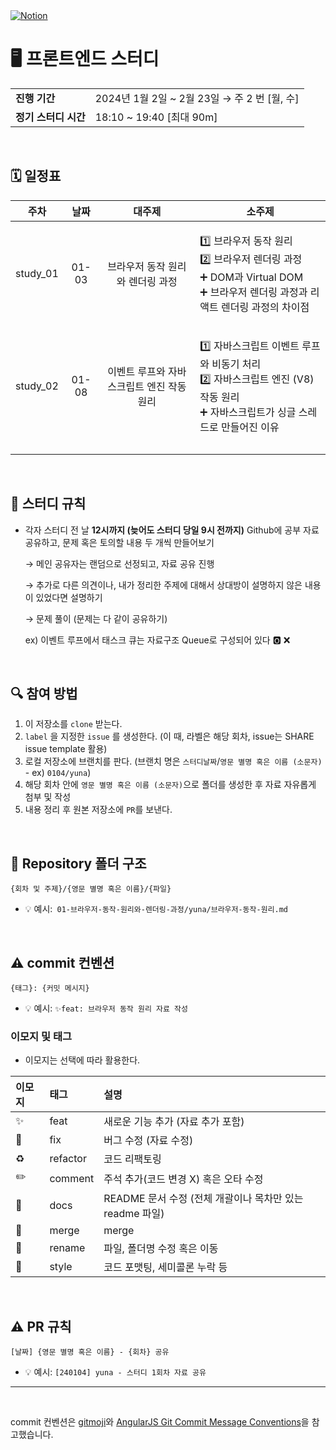 <a href="https://www.notion.so/Udemy-Front-end-Study-3c547402bfb848458033c7b9545f4beb">
<img src="https://img.shields.io/badge/Notion-%23000000.svg?style=for-the-flat&amp;logo=notion&amp;logoColor=white" alt="Notion"></a>

# 🖥 프론트엔드 스터디

<table>
  <tr>
    <td><strong>진행 기간</strong></td>
    <td>2024년 1월 2일 ~ 2월 23일 → 주 2 번 [월, 수]</td>
  </tr>
  <tr>
    <td><strong>정기 스터디 시간</strong></td>
    <td>18:10 ~ 19:40 [최대 90m]
  </tr>
</table>

<br/>

## 🗓️ 일정표

|   주차   | 날짜  |                  대주제                   |                            소주제                            |
| :------: | :---: | :---------------------------------------: | :----------------------------------------------------------: |
| study_01 | 01-03 |     브라우저 동작 원리와 렌더링 과정      | <p align=left> 1️⃣ 브라우저 동작 원리<br> 2️⃣ 브라우저 렌더링 과정<br/> ➕ DOM과 Virtual DOM<br/>➕ 브라우저 렌더링 과정과 리액트 렌더링 과정의 차이점</p> |
| study_02 | 01-08 | 이벤트 루프와 자바스크립트 엔진 작동 원리 | <p align=left> 1️⃣ 자바스크립트 이벤트 루프와 비동기  처리<br> 2️⃣ 자바스크립트 엔진 (V8) 작동 원리<br>➕ 자바스크립트가 싱글 스레드로 만들어진 이유<br/></p> |
|          |       |                                           |                                                              |
|          |       |                                           |                                                              |



<br/>

## 📌 스터디 규칙

- 각자 스터디 전 날 **12시까지 (늦어도 스터디 당일 9시 전까지)** Github에 공부 자료 공유하고, 문제 혹은 토의할 내용 두 개씩 만들어보기

  → 메인 공유자는 랜덤으로 선정되고, 자료 공유 진행

  → 추가로 다른 의견이나, 내가 정리한 주제에 대해서 상대방이 설명하지 않은 내용이 있었다면 설명하기

  → 문제 풀이 (문제는 다 같이 공유하기)

  ex) 이벤트 루프에서 태스크 큐는 자료구조 Queue로 구성되어 있다 🅾️ ❌

<br/>

## 🔍 참여 방법

1. 이 저장소를 `clone` 받는다.
2. `label` 을 지정한  `issue` 를 생성한다. (이 때, 라벨은 해당 회차, issue는 SHARE issue template 활용)
3. 로컬 저장소에 브랜치를 판다. (브랜치 명은 `스터디날짜`/`영문 별명 혹은 이름 (소문자)` - ex) `0104/yuna`)
4. 해당 회차 안에 `영문 별명 혹은 이름 (소문자)`으로 폴더를 생성한 후 자료 자유롭게 첨부 및 작성
5. 내용 정리 후 원본 저장소에 `PR`를 보낸다.

<br/>

## 📁 Repository 폴더 구조

```
{회차 및 주제}/{영문 별명 혹은 이름}/{파일}
```

- 💡 예시:` 01-브라우저-동작-원리와-렌더링-과정/yuna/브라우저-동작-원리.md`

<br/>

## ⚠️ commit 컨벤션

```
{태그}: {커밋 메시지}
```

- 💡 예시: `✨feat: 브라우저 동작 원리 자료 작성`



### 이모지 및 태그

- 이모지는 선택에 따라 활용한다.

| 이모지 | 태그     | 설명                                                     |
| :----- | :------- | :------------------------------------------------------- |
| ✨      | feat     | 새로운 기능 추가 (자료 추가 포함)                        |
| 🐛      | fix      | 버그 수정 (자료 수정)                                    |
| ♻️      | refactor | 코드 리팩토링                                            |
| ✏️      | comment  | 주석 추가(코드 변경 X) 혹은 오타 수정                    |
| 📝      | docs     | README 문서 수정 (전체 개괄이나 목차만 있는 readme 파일) |
| 🔀      | merge    | merge                                                    |
| 🚚      | rename   | 파일, 폴더명 수정 혹은 이동                              |
| 💎      | style    | 코드 포맷팅, 세미콜론 누락 등                            |


<br/>

## ⚠️ PR 규칙

```
[날짜] {영문 별명 혹은 이름} - {회차} 공유
```

- 💡 예시: `[240104] yuna - 스터디 1회차 자료 공유`

---

<br/>

commit 컨벤션은 [gitmoji](https://gitmoji.dev/)와 [AngularJS Git Commit Message Conventions](https://gist.github.com/stephenparish/9941e89d80e2bc58a153)을 참고했습니다.